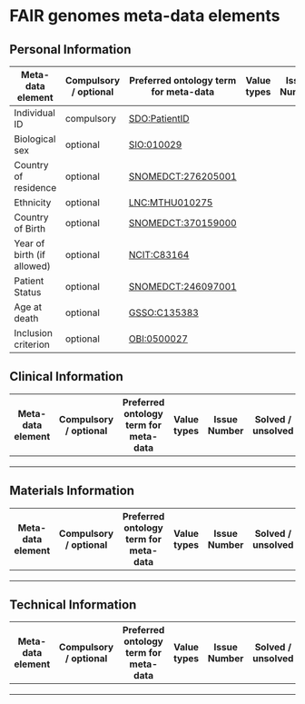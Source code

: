 # FAIR genomes meta-data elements 


## Personal Information

| Meta-data element          | Compulsory / optional | Preferred ontology term for meta-data                                                                                                                              | Value types | Issue Number | Solved / unsolved |
|----------------------------|-----------------------|--------------------------------------------------------------------------------------------------------------------------------------------------------------------|-------------|--------------|-------------------|
| Individual ID              | compulsory            | [SDO:PatientID](https://bioportal.bioontology.org/ontologies/SDO?p=classes&conceptid=http%3A%2F%2Fmimi.case.edu%2Fontologies%2F2009%2F1%2FSDO.owl%23PatientID)     |             |              |                   |
| Biological sex             | optional              | [SIO:010029](http://semanticscience.org/resource/SIO_010029.rdf)                                                                                                   |             |              |                   |
| Country of residence       | optional              | [SNOMEDCT:276205001](http://bioportal.bioontology.org/ontologies/SNOMEDCT?p=classes&conceptid=276205001)                                                           |             |              |                   |
| Ethnicity                  | optional              | [LNC:MTHU010275](https://bioportal.bioontology.org/ontologies/LOINC?p=classes&conceptid=http%3A%2F%2Fpurl.bioontology.org%2Fontology%2FLNC%2FMTHU010275)           |             |              |                   |
| Country of Birth           | optional              | [SNOMEDCT:370159000](http://bioportal.bioontology.org/ontologies/SNOMEDCT?p=classes&conceptid=370159000)                                                           |             |              |                   |
| Year of birth (if allowed) | optional              | [NCIT:C83164](https://bioportal.bioontology.org/ontologies/NCIT/?p=classes&conceptid=http%3A%2F%2Fncicb.nci.nih.gov%2Fxml%2Fowl%2FEVS%2FThesaurus.owl%23C83164)    |             |              |                   |
| Patient Status             | optional              | [SNOMEDCT:246097001](http://bioportal.bioontology.org/ontologies/SNOMEDCT?p=classes&conceptid=http%3A%2F%2Fpurl.bioontology.org%2Fontology%2FSNOMEDCT%2F246097001) |             |              |                   |
| Age at death               | optional              | [GSSO:C135383](https://bioportal.bioontology.org/ontologies/GSSO/?p=classes&conceptid=http%3A%2F%2Fncicb.nci.nih.gov%2Fxml%2Fowl%2FEVS%2FThesaurus.owl%23C135383)  |             |              |                   |
| Inclusion criterion        | optional              | [OBI:0500027](https://bioportal.bioontology.org/ontologies/OBI?p=classes&conceptid=http%3A%2F%2Fpurl.obolibrary.org%2Fobo%2FOBI_0500027)                           |             |              |                   |


## Clinical Information

| Meta-data element | Compulsory / optional | Preferred ontology term for meta-data | Value types | Issue Number | Solved / unsolved |
|-------------------|-----------------------|---------------------------------------|-------------|--------------|-------------------|
|                   |                       |                                       |             |              |                   |
|                   |                       |                                       |             |              |                   |
|                   |                       |                                       |             |              |                   |
## Materials Information

| Meta-data element | Compulsory / optional | Preferred ontology term for meta-data | Value types | Issue Number | Solved / unsolved |
|-------------------|-----------------------|---------------------------------------|-------------|--------------|-------------------|
|                   |                       |                                       |             |              |                   |
|                   |                       |                                       |             |              |                   |
|                   |                       |                                       |             |              |                   |
## Technical Information

| Meta-data element | Compulsory / optional | Preferred ontology term for meta-data | Value types | Issue Number | Solved / unsolved |
|-------------------|-----------------------|---------------------------------------|-------------|--------------|-------------------|
|                   |                       |                                       |             |              |                   |
|                   |                       |                                       |             |              |                   |
|                   |                       |                                       |             |              |                   |
